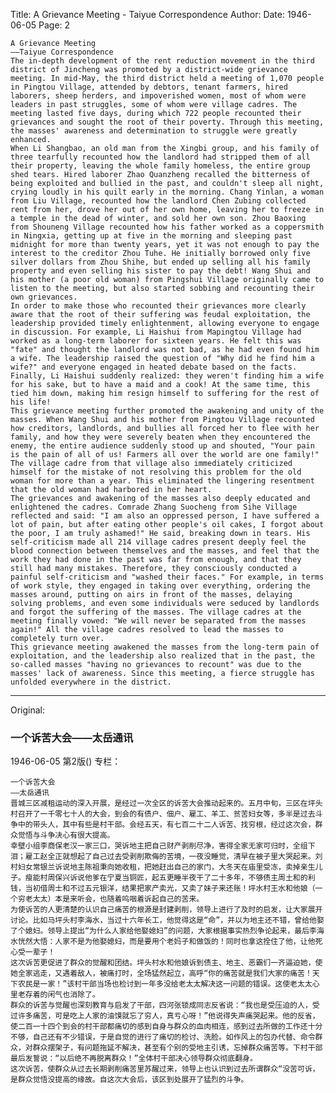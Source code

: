 Title: A Grievance Meeting - Taiyue Correspondence
Author:
Date: 1946-06-05
Page: 2

    A Grievance Meeting
    ——Taiyue Correspondence
    The in-depth development of the rent reduction movement in the third district of Jincheng was promoted by a district-wide grievance meeting. In mid-May, the third district held a meeting of 1,070 people in Pingtou Village, attended by debtors, tenant farmers, hired laborers, sheep herders, and impoverished women, most of whom were leaders in past struggles, some of whom were village cadres. The meeting lasted five days, during which 722 people recounted their grievances and sought the root of their poverty. Through this meeting, the masses' awareness and determination to struggle were greatly enhanced.
    When Li Shangbao, an old man from the Xingbi group, and his family of three tearfully recounted how the landlord had stripped them of all their property, leaving the whole family homeless, the entire group shed tears. Hired laborer Zhao Quanzheng recalled the bitterness of being exploited and bullied in the past, and couldn't sleep all night, crying loudly in his quilt early in the morning. Chang Yinlan, a woman from Liu Village, recounted how the landlord Chen Zubing collected rent from her, drove her out of her own home, leaving her to freeze in a temple in the dead of winter, and sold her own son. Zhou Baoxing from Shouneng Village recounted how his father worked as a coppersmith in Ningxia, getting up at five in the morning and sleeping past midnight for more than twenty years, yet it was not enough to pay the interest to the creditor Zhou Tuhe. He initially borrowed only five silver dollars from Zhou Shihe, but ended up selling all his family property and even selling his sister to pay the debt! Wang Shui and his mother (a poor old woman) from Pingshui Village originally came to listen to the meeting, but also started sobbing and recounting their own grievances.
    In order to make those who recounted their grievances more clearly aware that the root of their suffering was feudal exploitation, the leadership provided timely enlightenment, allowing everyone to engage in discussion. For example, Li Haishui from Mapingtou Village had worked as a long-term laborer for sixteen years. He felt this was "fate" and thought the landlord was not bad, as he had even found him a wife. The leadership raised the question of "Why did he find him a wife?" and everyone engaged in heated debate based on the facts. Finally, Li Haishui suddenly realized: they weren't finding him a wife for his sake, but to have a maid and a cook! At the same time, this tied him down, making him resign himself to suffering for the rest of his life!
    This grievance meeting further promoted the awakening and unity of the masses. When Wang Shui and his mother from Pingtou Village recounted how creditors, landlords, and bullies all forced her to flee with her family, and how they were severely beaten when they encountered the enemy, the entire audience suddenly stood up and shouted, "Your pain is the pain of all of us! Farmers all over the world are one family!" The village cadre from that village also immediately criticized himself for the mistake of not resolving this problem for the old woman for more than a year. This eliminated the lingering resentment that the old woman had harbored in her heart.
    The grievances and awakening of the masses also deeply educated and enlightened the cadres. Comrade Zhang Suocheng from Sihe Village reflected and said: "I am also an oppressed person, I have suffered a lot of pain, but after eating other people's oil cakes, I forgot about the poor, I am truly ashamed!" He said, breaking down in tears. His self-criticism made all 214 village cadres present deeply feel the blood connection between themselves and the masses, and feel that the work they had done in the past was far from enough, and that they still had many mistakes. Therefore, they consciously conducted a painful self-criticism and "washed their faces." For example, in terms of work style, they engaged in taking over everything, ordering the masses around, putting on airs in front of the masses, delaying solving problems, and even some individuals were seduced by landlords and forgot the suffering of the masses. The village cadres at the meeting finally vowed: "We will never be separated from the masses again!" All the village cadres resolved to lead the masses to completely turn over.
    This grievance meeting awakened the masses from the long-term pain of exploitation, and the leadership also realized that in the past, the so-called masses "having no grievances to recount" was due to the masses' lack of awareness. Since this meeting, a fierce struggle has unfolded everywhere in the district.



<hr /> 

Original: 


### 一个诉苦大会——太岳通讯

1946-06-05
第2版()
专栏：

    一个诉苦大会
    ——太岳通讯
    晋城三区减租运动的深入开展，是经过一次全区的诉苦大会推动起来的。五月中旬，三区在坪头村召开了一千零七十人的大会，到会的有债户、佃户、雇工、羊工、贫苦妇女等，多半是过去斗争中的带头人，其中有些是村干部。会经五天，有七百二十二人诉苦、找穷根，经过这次会，群众觉悟与斗争决心有很大提高。
    幸壁小组李商保老汉一家三口，哭诉地主把自己财产剥削尽净，害得全家无家可归时，全组下泪；雇工赵全正就想起了自己过去受剥削欺侮的苦境，一夜没睡觉，清早在被子里大哭起来。刘村妇女常银兰诉说地主陈祖秉向她收租，把她赶出自己的家门，大冬天在庙里受冻，卖掉亲生儿子。瘦能村周保兴诉说他爹在宁夏当铜匠，起五更睡半夜干了二十多年，不够债主周土和的利钱，当初借周士和不过五元银洋，结果把家产卖光，又卖了妹子来还账！坪水村王水和他娘（一个穷老太太）本是来听会，也随着呜咽着诉起自己的苦来。
    为使诉苦的人更清楚的认识自己痛苦的根源是封建剥削，领导上进行了及时的启发，让大家展开讨论。比如马坪头村李海水，当过十六年长工，他觉得这是“命”，并以为地主还不错，曾给他娶了个媳妇。领导上提出“为什么人家给他娶媳妇”的问题，大家根据事实热烈争论起来，最后李海水恍然大悟：人家不是为他娶媳妇，而是要用个老妈子和做饭的！同时也拿这拴住了他，让他死心受一辈子！
    这次诉苦更促进了群众的觉醒和团结。坪头村水和他娘诉到债主、地主、恶霸们一齐逼迫她，使她全家逃走，又遇着敌人，被痛打时，全场猛然起立，高呼“你的痛苦就是我们大家的痛苦！天下农民是一家！”该村干部当场也检讨到一年多没给老太太解决这一问题的错误。这使老太太心里老存着的闲气也消除了。
    群众的诉苦与觉醒也深刻教育与启发了干部，四河张锁成同志反省说：“我也是受压迫的人，受过许多痛苦，可是吃上人家的油馍就忘了穷人，真亏心呀！”他说得失声痛哭起来。他的反省，使二百一十四个到会的村干部都痛切的感到自身与群众的血肉相连，感到过去所做的工作还十分不够，自己还有不少错误，于是自觉的进行了痛切的检讨、洗脸。如作风上的包办代替、命令群众，对群众摆架子，有问题拖延不解决，甚至有个别的受地主引诱，忘掉群众痛苦等。下村干部最后发誓说：“以后绝不再脱离群众！”全体村干部决心领导群众彻底翻身。
    这次诉苦，使群众从过去长期剥削痛苦里苏醒过来，领导上也认识到过去所谓群众“没苦可诉，是群众觉悟没提高的缘故。自这次大会后，该区到处展开了猛烈的斗争。
